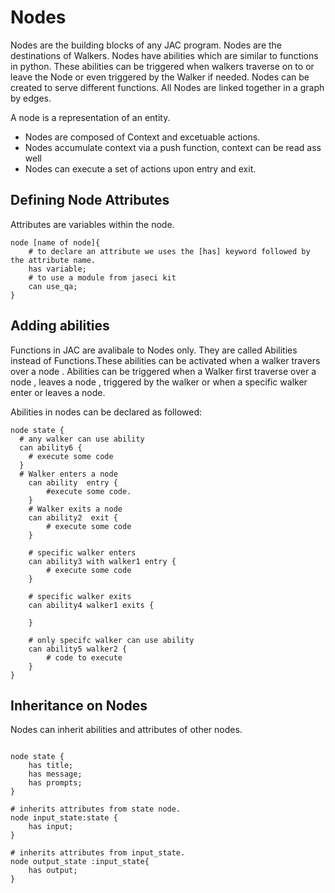 # Nodes

Nodes are the building blocks of any JAC program. Nodes are the destinations of Walkers. Nodes have abilities which are similar to functions in python. These abilities can be triggered when walkers traverse on to or leave the Node or even triggered by the Walker if needed. 
Nodes can be created to serve different functions. All Nodes are linked together in a graph by edges.

A node is a representation of an entity.

* Nodes are composed of Context and excetuable actions.
* Nodes accumulate context via a push function, context can be read ass well
* Nodes can execute a set of actions upon entry and exit.

## Defining Node Attributes
Attributes are variables within the node.

```jac 
node [name of node]{
    # to declare an attribute we uses the [has] keyword followed by the attribute name.
    has variable;
    # to use a module from jaseci kit
    can use_qa;
}
```

## Adding abilities


Functions in JAC are avalibale to Nodes only. They are called Abilities instead of Functions.These abilities can be activated when a walker travers over a node . Abilities can be triggered when a Walker first traverse over a node , leaves a node , triggered by the walker or when a specific walker enter or leaves a node.

Abilities in nodes can be declared as followed:

```jac 
node state {
  # any walker can use ability
  can ability6 {
    # execute some code
  }
  # Walker enters a node 
    can ability  entry {
        #execute some code.
    }
    # Walker exits a node 
    can ability2  exit {
        # execute some code 
    }
    
    # specific walker enters
    can ability3 with walker1 entry {
        # execute some code
    }

    # specific walker exits
    can ability4 walker1 exits {

    }

    # only specifc walker can use ability 
    can ability5 walker2 {
        # code to execute
    }
}

```

## Inheritance on Nodes 

Nodes can inherit abilities and attributes of other nodes. 

```jac

node state {
    has title;
    has message;
    has prompts;
}

# inherits attributes from state node.
node input_state:state {
    has input;
}

# inherits attributes from input_state.
node output_state :input_state{
    has output;
}


```